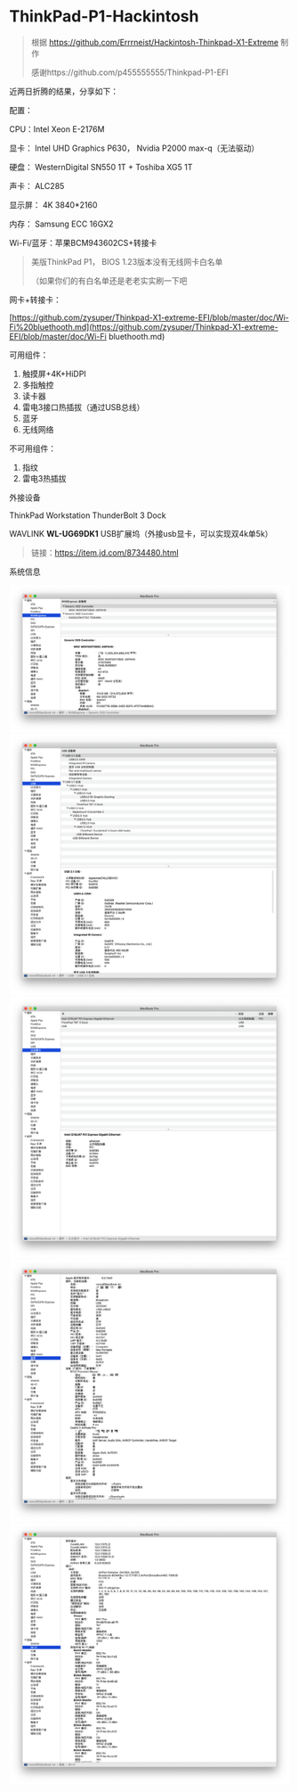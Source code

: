# ThinkPad-P1-Hackintosh

> 根据 https://github.com/Errrneist/Hackintosh-Thinkpad-X1-Extreme 制作
>
> 感谢https://github.com/p455555555/Thinkpad-P1-EFI

近两日折腾的结果，分享如下：

配置：

CPU：Intel Xeon E-2176M

显卡： Intel UHD Graphics P630， Nvidia P2000 max-q（无法驱动）

硬盘： WesternDigital SN550 1T + Toshiba XG5 1T

声卡： ALC285

显示屏： 4K 3840*2160

内存： Samsung ECC 16GX2

Wi-Fi/蓝牙：苹果BCM943602CS+转接卡



> 美版ThinkPad P1， BIOS 1.23版本没有无线网卡白名单
>
> （如果你们的有白名单还是老老实实刷一下吧



网卡+转接卡：

[https://github.com/zysuper/Thinkpad-X1-extreme-EFI/blob/master/doc/Wi-Fi%20bluethooth.md](https://github.com/zysuper/Thinkpad-X1-extreme-EFI/blob/master/doc/Wi-Fi bluethooth.md)



可用组件：

1. 触摸屏+4K+HiDPI
2. 多指触控
3. 读卡器
4. 雷电3接口热插拔（通过USB总线）
5. 蓝牙
6. 无线网络



不可用组件：

1. 指纹
2. 雷电3热插拔



外接设备

ThinkPad Workstation ThunderBolt 3 Dock

WAVLINK **WL-UG69DK1** USB扩展坞（外接usb显卡，可以实现双4k单5k） 

> 链接：https://item.jd.com/8734480.html



系统信息

![image-20200112171008984](README.assets/image-20200112171008984.png)![image-20200112171025241](README.assets/image-20200112171025241.png)![image-20200112171055493](README.assets/image-20200112171055493.png)![image-20200112171136046](README.assets/image-20200112171136046.png)![image-20200112171208006](README.assets/image-20200112171208006.png)

